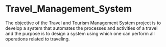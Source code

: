 # Travel_Management_System
The objective of the Travel and Tourism Management System project is to develop a system that automates the processes and activities of a travel and the purpose is to design a system using which one can perform all operations related to traveling.
